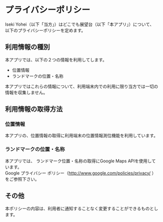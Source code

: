 # プライバシーポリシー

Iseki Yohei（以下「当方」）はどこでも展望台（以下「本アプリ」）について、
以下のプライバシーポリシーを定めます。

## 利用情報の種別
本アプリでは、以下の２つの情報を利用してします。

* 位置情報
* ランドマークの位置・名称

本アプリではこれらの情報について、利用端末内での利用に限り当方では一切の情報を収集しません。

## 利用情報の取得方法

### 位置情報

本アプリの、位置情報の取得に利用端末の位置情報測位機能を利用しています。

### ランドマークの位置・名称

本アプリでは、 ランドマーク位置・名称の取得にGoogle Maps APIを使用しています。  
Google プライバシー ポリシー（http://www.google.com/policies/privacy/ ）をご参照下さい。

## その他

本ポリシーの内容は、利用者に通知することなく変更することができるものとします。








